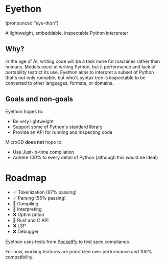 # Eyethon

(pronounced "eye-thon")

A lightweight, embeddable, inspectable Python interpreter

## Why?

In the age of AI, writing code will be a task more for machines rather than humans. Models excel at
writing Python, but it performance and lack of portability restrict its use. Eyethon aims to
interpret a subset of Python that's not only runnable, but who's syntax tree is inspectable to be
converted to other languages, formats, or domains.

## Goals and non-goals

Eyethon hopes to:

- Be very lightweight
- Support some of Python's standard library
- Provide an API for running and inspecting code

MicroGD **does not** hope to:

- Use Just-in-time compilation
- Adhere 100% to every detail of Python (although this would be ideal)

# Roadmap

- ✅ Tokenization (97% passing)
- ✅ Parsing (55% passing)
- 🔄 Compiling
- 🔄 Interpreting
- ❌ Optimization
- 🔄 Rust and C API
- ❌ LSP
- ❌ Debugger

Eyethon uses tests from
[PocketPy](https://github.com/godotengine/godot/tree/master/modules/gdscript/tests)
to test spec compliance.

For now, working features are prioritized over performance and 100% compatibility.
